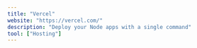 ```yaml
---
title: "Vercel"
website: "https://vercel.com/"
description: "Deploy your Node apps with a single command"
tool: ["Hosting"]
---
```

